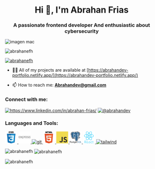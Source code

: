 <h1 align="center"> Hi 👋, I'm Abrahan Frias </h1>
<h3 align="center">A passionate frontend developer And enthusiastic about cybersecurity</h3>

![imagen mac](https://images.unsplash.com/photo-1531297484001-80022131f5a1?ixlib=rb-4.0.3&ixid=M3wxMjA3fDB8MHxwaG90by1wYWdlfHx8fGVufDB8fHx8fA%3D%3D&auto=format&fit=crop&w=1640&q=80)

<p align="left"> <img src="https://komarev.com/ghpvc/?username=abrahanefh&label=Profile%20views&color=0e75b6&style=flat" alt="abrahanefh" /> </p>

<p align="left"> <a href="https://github.com/ryo-ma/github-profile-trophy"><img src="https://github-profile-trophy.vercel.app/?username=abrahanefh" alt="abrahanefh" /></a> </p>


- 👨‍💻 All of my projects are available at [https://abrahandev-portfolio.netlify.app/](https://abrahandev-portfolio.netlify.app/)

- 📫 How to reach me: **Abrahandev@gmail.com**

<h3 align="left">Connect with me:</h3>
<p align="left">
<a href="https://linkedin.com/in/https://www.linkedin.com/in/abrahan-frias/" target="_blank"><img align="center" src="https://raw.githubusercontent.com/rahuldkjain/github-profile-readme-generator/master/src/images/icons/Social/linked-in-alt.svg" alt="https://www.linkedin.com/in/abrahan-frias/" height="30" width="40" /></a>
<a href="https://instagram.com/abrahandev?igshid=OGQ5ZDc2ODk2ZA%3D%3D&utm_source=qr" target="_blank"><img align="center" src="https://raw.githubusercontent.com/rahuldkjain/github-profile-readme-generator/master/src/images/icons/Social/instagram.svg" alt="@abrahandev" height="30" width="40" /></a>
</p>

<h3 align="left">Languages and Tools:</h3>
<p align="left"> <a href="https://www.w3schools.com/css/" target="_blank" rel="noreferrer"> <img src="https://raw.githubusercontent.com/devicons/devicon/master/icons/css3/css3-original-wordmark.svg" alt="css3" width="40" height="40"/> </a> <a href="https://expressjs.com" target="_blank" rel="noreferrer"> <img src="https://raw.githubusercontent.com/devicons/devicon/master/icons/express/express-original-wordmark.svg" alt="express" width="40" height="40"/> </a> <a href="https://git-scm.com/" target="_blank" rel="noreferrer"> <img src="https://www.vectorlogo.zone/logos/git-scm/git-scm-icon.svg" alt="git" width="40" height="40"/> </a> <a href="https://www.w3.org/html/" target="_blank" rel="noreferrer"> <img src="https://raw.githubusercontent.com/devicons/devicon/master/icons/html5/html5-original-wordmark.svg" alt="html5" width="40" height="40"/> </a> <a href="https://developer.mozilla.org/en-US/docs/Web/JavaScript" target="_blank" rel="noreferrer"> <img src="https://raw.githubusercontent.com/devicons/devicon/master/icons/javascript/javascript-original.svg" alt="javascript" width="40" height="40"/> </a> <a href="https://www.postgresql.org" target="_blank" rel="noreferrer"> <img src="https://raw.githubusercontent.com/devicons/devicon/master/icons/postgresql/postgresql-original-wordmark.svg" alt="postgresql" width="40" height="40"/> </a> <a href="https://reactjs.org/" target="_blank" rel="noreferrer"> <img src="https://raw.githubusercontent.com/devicons/devicon/master/icons/react/react-original-wordmark.svg" alt="react" width="40" height="40"/> </a> <a href="https://tailwindcss.com/" target="_blank" rel="noreferrer"> <img src="https://www.vectorlogo.zone/logos/tailwindcss/tailwindcss-icon.svg" alt="tailwind" width="40" height="40"/> </a> </p>

<p><img align="left" src="https://github-readme-stats.vercel.app/api/top-langs?username=abrahanefh&show_icons=true&locale=en&layout=compact" alt="abrahanefh" /></p>

<p>&nbsp;<img align="center" src="https://github-readme-stats.vercel.app/api?username=abrahanefh&show_icons=true&locale=en" alt="abrahanefh" /></p>

<p><img align="center" src="https://github-readme-streak-stats.herokuapp.com/?user=abrahanefh&" alt="abrahanefh" /></p>


